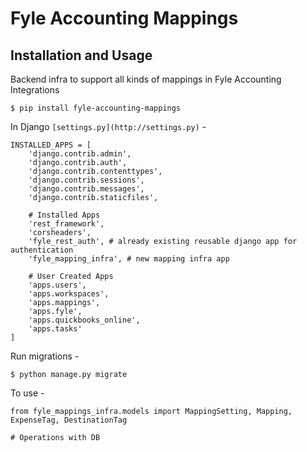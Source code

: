 # Fyle Accounting Mappings

## Installation and Usage

Backend infra to support all kinds of mappings in Fyle Accounting Integrations

    $ pip install fyle-accounting-mappings

In Django `[settings.py](http://settings.py)` -

    INSTALLED_APPS = [
        'django.contrib.admin',
        'django.contrib.auth',
        'django.contrib.contenttypes',
        'django.contrib.sessions',
        'django.contrib.messages',
        'django.contrib.staticfiles',
    
        # Installed Apps
        'rest_framework',
        'corsheaders',
        'fyle_rest_auth', # already existing reusable django app for authentication
        'fyle_mapping_infra', # new mapping infra app
    
        # User Created Apps
        'apps.users',
        'apps.workspaces',
        'apps.mappings',
        'apps.fyle',
        'apps.quickbooks_online',
        'apps.tasks'
    ]

Run migrations -

    $ python manage.py migrate

To use - 

    from fyle_mappings_infra.models import MappingSetting, Mapping, ExpenseTag, DestinationTag
    
    # Operations with DB